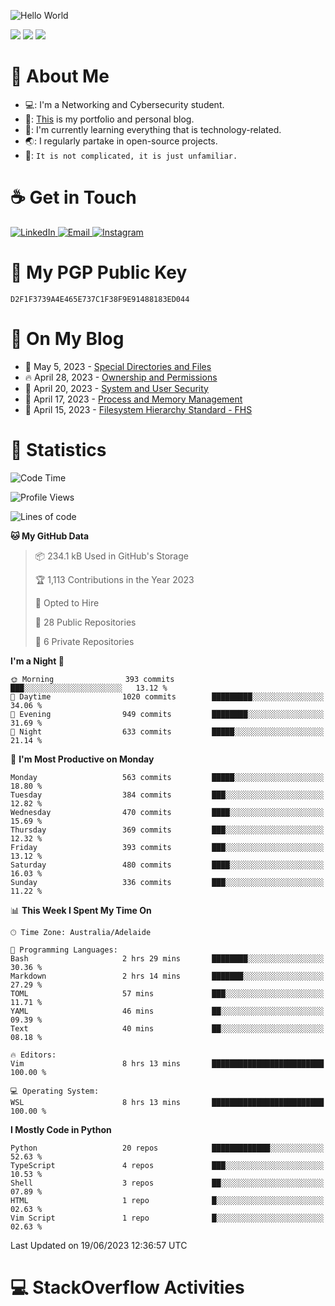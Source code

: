 <img src="https://raw.githubusercontent.com/sagar-viradiya/sagar-viradiya/master/resources/banner.png" alt="Hello World"><p align="center"></p>

![](https://github.com/tanducmai/tanducmai/actions/workflows/waka-stats.yml/badge.svg)
![](https://github.com/tanducmai/tanducmai/actions/workflows/latest-blogs.yml/badge.svg)
![](https://github.com/tanducmai/tanducmai/actions/workflows/stackoverflow-activities.yml/badge.svg)

# :robot: About Me

- 💻: I'm a Networking and Cybersecurity student.
- 🔭: [This](https://tanducmai.com/) is my portfolio and personal blog.
- 🌱: I'm currently learning everything that is technology-related.
- 🌏: I regularly partake in open-source projects.
- 💬: `It is not complicated, it is just unfamiliar.`

# :coffee: Get in Touch

<a target="_blank" href="https://www.linkedin.com/in/tanducmai/">
<img alt="LinkedIn" src="https://img.shields.io/badge/LinkedIn-0077B5?style=for-the-badge&logo=linkedin&logoColor=white" />
</a>
<a target="_blank" href="mailto:henryfromvietnam@gmail.com">
<img alt="Email" src="https://img.shields.io/badge/Gmail-D14836?style=for-the-badge&logo=gmail&logoColor=white" />
</a>
<a target="_blank" href="https://www.instagram.com/henry.maii/">
<img alt="Instagram" src="https://img.shields.io/badge/Instagram-E4405F?style=for-the-badge&logo=instagram&logoColor=white" />
</a>

# 🔐 My PGP Public Key

`D2F1F3739A4E465E737C1F38F9E91488183ED044`

# :scroll: On My Blog

<!-- BLOG-POST-LIST:START -->
 - 💯 May 5, 2023 - [Special Directories and Files](https://tanducmai.com/posts/systems-administration/special-directories-and-files/)
 - 🔥 April 28, 2023 - [Ownership and Permissions](https://tanducmai.com/posts/systems-administration/ownership-and-permissions/)
 - 💫 April 20, 2023 - [System and User Security](https://tanducmai.com/posts/systems-administration/system-and-user-security/)
 - 🚀 April 17, 2023 - [Process and Memory Management](https://tanducmai.com/posts/systems-administration/process-and-memory-management/)
 - 🌮 April 15, 2023 - [Filesystem Hierarchy Standard - FHS](https://tanducmai.com/posts/systems-administration/filesystem-hierarchy-standard-fhs/)<!-- BLOG-POST-LIST:END -->

# 🔢 Statistics

<!--START_SECTION:waka-->
![Code Time](http://img.shields.io/badge/Code%20Time-40%20hrs%2038%20mins-blue)

![Profile Views](http://img.shields.io/badge/Profile%20Views-72-blue)

![Lines of code](https://img.shields.io/badge/From%20Hello%20World%20I%27ve%20Written-9.1%20million%20lines%20of%20code-blue)

**🐱 My GitHub Data** 

> 📦 234.1 kB Used in GitHub's Storage 
 > 
> 🏆 1,113 Contributions in the Year 2023
 > 
> 💼 Opted to Hire
 > 
> 📜 28 Public Repositories 
 > 
> 🔑 6 Private Repositories 
 > 
**I'm a Night 🦉** 

```text
🌞 Morning                393 commits         ███░░░░░░░░░░░░░░░░░░░░░░   13.12 % 
🌆 Daytime                1020 commits        █████████░░░░░░░░░░░░░░░░   34.06 % 
🌃 Evening                949 commits         ████████░░░░░░░░░░░░░░░░░   31.69 % 
🌙 Night                  633 commits         █████░░░░░░░░░░░░░░░░░░░░   21.14 % 
```
📅 **I'm Most Productive on Monday** 

```text
Monday                   563 commits         █████░░░░░░░░░░░░░░░░░░░░   18.80 % 
Tuesday                  384 commits         ███░░░░░░░░░░░░░░░░░░░░░░   12.82 % 
Wednesday                470 commits         ████░░░░░░░░░░░░░░░░░░░░░   15.69 % 
Thursday                 369 commits         ███░░░░░░░░░░░░░░░░░░░░░░   12.32 % 
Friday                   393 commits         ███░░░░░░░░░░░░░░░░░░░░░░   13.12 % 
Saturday                 480 commits         ████░░░░░░░░░░░░░░░░░░░░░   16.03 % 
Sunday                   336 commits         ███░░░░░░░░░░░░░░░░░░░░░░   11.22 % 
```


📊 **This Week I Spent My Time On** 

```text
🕑︎ Time Zone: Australia/Adelaide

💬 Programming Languages: 
Bash                     2 hrs 29 mins       ████████░░░░░░░░░░░░░░░░░   30.36 % 
Markdown                 2 hrs 14 mins       ███████░░░░░░░░░░░░░░░░░░   27.29 % 
TOML                     57 mins             ███░░░░░░░░░░░░░░░░░░░░░░   11.71 % 
YAML                     46 mins             ██░░░░░░░░░░░░░░░░░░░░░░░   09.39 % 
Text                     40 mins             ██░░░░░░░░░░░░░░░░░░░░░░░   08.18 % 

🔥 Editors: 
Vim                      8 hrs 13 mins       █████████████████████████   100.00 % 

💻 Operating System: 
WSL                      8 hrs 13 mins       █████████████████████████   100.00 % 
```

**I Mostly Code in Python** 

```text
Python                   20 repos            █████████████░░░░░░░░░░░░   52.63 % 
TypeScript               4 repos             ███░░░░░░░░░░░░░░░░░░░░░░   10.53 % 
Shell                    3 repos             ██░░░░░░░░░░░░░░░░░░░░░░░   07.89 % 
HTML                     1 repo              █░░░░░░░░░░░░░░░░░░░░░░░░   02.63 % 
Vim Script               1 repo              █░░░░░░░░░░░░░░░░░░░░░░░░   02.63 % 
```




 Last Updated on 19/06/2023 12:36:57 UTC
<!--END_SECTION:waka-->

# 💻 StackOverflow Activities

<!-- STACKOVERFLOW:START -->
<!-- STACKOVERFLOW:END -->
